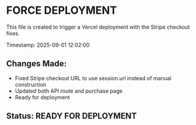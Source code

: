 # FORCE DEPLOYMENT

This file is created to trigger a Vercel deployment with the Stripe checkout fixes.

Timestamp: 2025-09-01 12:02:00

## Changes Made:
- Fixed Stripe checkout URL to use session.url instead of manual construction
- Updated both API route and purchase page
- Ready for deployment

## Status: READY FOR DEPLOYMENT
